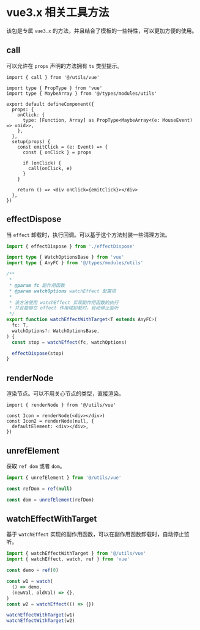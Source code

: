 # vue3.x 相关工具方法

该包是专属 `vue3.x` 的方法，并且结合了模板的一些特性，可以更加方便的使用。

## call

可以允许在 `props` 声明的方法拥有 `ts` 类型提示。

```tsx
import { call } from '@/utils/vue'

import type { PropType } from 'vue'
import type { MaybeArray } from '@/types/modules/utils'

export default defineComponent({
  props: {
    onClick: {
      type: [Function, Array] as PropType<MaybeArray<(e: MouseEvent) => void>>,
    },
  },
  setup(props) {
    const emitClick = (e: Event) => {
      const { onClick } = props

      if (onClick) {
        call(onClick, e)
      }
    }

    return () => <div onClick={emitClick}></div>
  },
})
```

## effectDispose

当 `effect` 卸载时，执行回调。可以基于这个方法封装一些清理方法。

```ts
import { effectDispose } from './effectDispose'

import type { WatchOptionsBase } from 'vue'
import type { AnyFC } from '@/types/modules/utils'

/**
 *
 * @param fc 副作用函数
 * @param watchOptions watchEffect 配置项
 *
 * 该方法使用 watchEffect 实现副作用函数的执行
 * 并且能够在 effect 作用域卸载时，自动停止监听
 */
export function watchEffectWithTarget<T extends AnyFC>(
  fc: T,
  watchOptions?: WatchOptionsBase,
) {
  const stop = watchEffect(fc, watchOptions)

  effectDispose(stop)
}
```

## renderNode

渲染节点。可以不用关心节点的类型，直接渲染。

```tsx
import { renderNode } from '@/utils/vue'

const Icon = renderNode(<div></div>)
const Icon2 = renderNode(null, {
  defaultElement: <div></div>,
})
```

## unrefElement

获取 `ref dom` 或者 `dom`。

```ts
import { unrefElement } from '@/utils/vue'

const refDom = ref(null)

const dom = unrefElement(refDom)
```

## watchEffectWithTarget

基于 `watchEffect` 实现的副作用函数，可以在副作用函数卸载时，自动停止监听。

```ts
import { watchEffectWithTarget } from '@/utils/vue'
import { watchEffect, watch, ref } from 'vue'

const demo = ref(0)

const w1 = watch(
  () => demo,
  (newVal, oldVal) => {},
)
const w2 = watchEffect(() => {})

watchEffectWithTarget(w1)
watchEffectWithTarget(w2)
```
